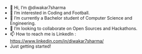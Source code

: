 - 👋 Hi, I’m @diwakar7sharma
- 👀 I’m interested in Coding and Football.
- 🌱 I’m currently a Bachelor student of Computer Science and Engineering.
- 💞️ I’m looking to collaborate on Open Sources and Hackathons.
- 📫 How to reach me is LinkedIn : https://www.linkedin.com/in/diwakar7sharma/
- Just getting started!

<!---
diwakar7sharma/diwakar7sharma is a ✨ special ✨ repository because its `README.md` (this file) appears on your GitHub profile.
You can click the Preview link to take a look at your changes.
--->
